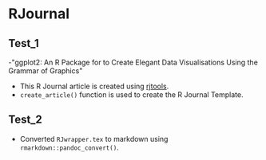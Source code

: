 # RJournal
## Test_1
-"ggplot2: An R Package for to Create Elegant Data Visualisations Using the Grammar of Graphics"
- This R Journal article is created using [rjtools](https://github.com/rjournal/rjtools).
- `create_article()` function is used to create the R Journal Template.
## Test_2
- Converted `RJwrapper.tex` to markdown using `rmarkdown::pandoc_convert()`.

